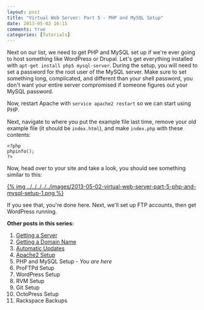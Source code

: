 ```yaml
---
layout: post
title: "Virtual Web Server: Part 5 - PHP and MySQL Setup"
date: 2013-05-02 16:15
comments: true
categories: [Tutorials]
---
```


Next on our list, we need to get PHP and MySQL set up if we're ever going to host something like WordPress or Drupal. Let's get everything installed with `apt-get install php5 mysql-server`. During the setup, you will need to set a password for the root user of the MySQL server. Make sure to set something long, complicated, and different than your shell password, you don't want your entire server compromised if someone figures out your MySQL password.

Now, restart Apache with `service apache2 restart` so we can start using PHP.

Next, navigate to where you put the example file last time, remove your old example file (it should be `index.html`), and make `index.php` with these contents:

```
<?php
phpinfo();
?>
```

Now, head over to your site and take a look, you should see something similar to this:

[{% img ../../../../../images/2013-05-02-virtual-web-server-part-5-php-and-mysql-setup-1.png %}](../../../../../images/2013-05-02-virtual-web-server-part-5-php-and-mysql-setup-1-full.png)

If you see that, you're done here. Next, we'll set up FTP accounts, then get WordPress running.

**Other posts in this series:**

1. [Getting a Server](/blog/2013/04/23/virtual-web-server-part-1-rackspace/)
2. [Getting a Domain Name](/blog/2013/04/23/virtual-web-server-part-2-hover/)
3. [Automatic Updates](/blog/2013/04/23/virtual-web-server-part-3-automatic-updates-in-debian/)
4. [Apache2 Setup](/blog/2013/04/28/virtual-web-server-part-4-apache-web-server/)
5. PHP and MySQL Setup _- You are here_
6. ProFTPd Setup
7. WordPress Setup
8. RVM Setup
9. Git Setup
10. OctoPress Setup
11. Rackspace Backups

